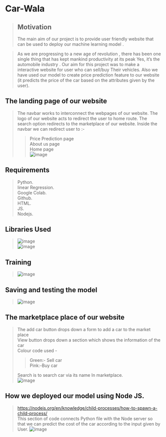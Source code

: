 # Car-Wala
>## Motivation
>The main aim of our project is to provide user friendly website that can be used to deploy our machine learning model .

>As we are progressing to a new age of revolution , there has been one single thing that has kept mankind productivity at its peak    Yes, it’s the automobile industry . Our aim for this project was to make a interactive website for user who can sell/buy Their vehicles. Also we have used our model to create  price prediction feature to our website (it predicts the price of the car based on the attributes given by the user).

## The landing page of our website
> The navbar works to interconnect the webpages of our website.
> The logo of our website acts to  redirect the user to home route.
> The search option redirects to the marketplace of our website.
> Inside the navbar we can redirect user to :- 
>> Price Prediction page </br>
>> About us page </br>
>> Home page </br>
>> ![image](https://user-images.githubusercontent.com/68653820/162595866-03310e82-c7cf-4898-98ce-d4138a3c6272.png)



## Requirements
> Python. </br>
> linear Regression. </br>
> Google Colab. </br>
> Github. </br>
> HTML. </br>
> JS. </br> 
> Nodejs. </br>

## Libraries Used
> ![image](https://user-images.githubusercontent.com/68653820/162596045-4350aca0-e198-45fd-a441-9720b3569703.png) </br>
> ![image](https://user-images.githubusercontent.com/68653820/162596050-42559380-aea0-459a-a1fb-f0c1b9244820.png) </br>

## Training
> ![image](https://user-images.githubusercontent.com/68653820/162596115-b135e54c-a78e-4836-810c-8cbad3ac3175.png)

## Saving and testing the model
> ![image](https://user-images.githubusercontent.com/68653820/162596127-4b9b8bbf-9e28-456c-b03e-bbc106552025.png)

## The marketplace place of our website
> The add car button drops down a form to add a car to the market place </br>
> View button drops down a section which shows the information of the car </br>
> Colour code used - </br>
  >> Green:- Sell car </br>
  >> Pink:-Buy car </br>
>
> Search is to search car via its name In marketplace. </br>
> ![image](https://user-images.githubusercontent.com/68653820/162596171-fda311c1-e268-45d8-abb7-ca3cc8667a70.png)

## How we deployed our model using Node JS.
> https://nodejs.org/en/knowledge/child-processes/how-to-spawn-a-child-process/ </br>
> This section of code connects Python file with the Node server so that we can predict the cost of the car according to the input given by User.
> ![image](https://user-images.githubusercontent.com/68653820/162596326-b29a14ab-fcbd-409f-980c-c121158c683f.png)





